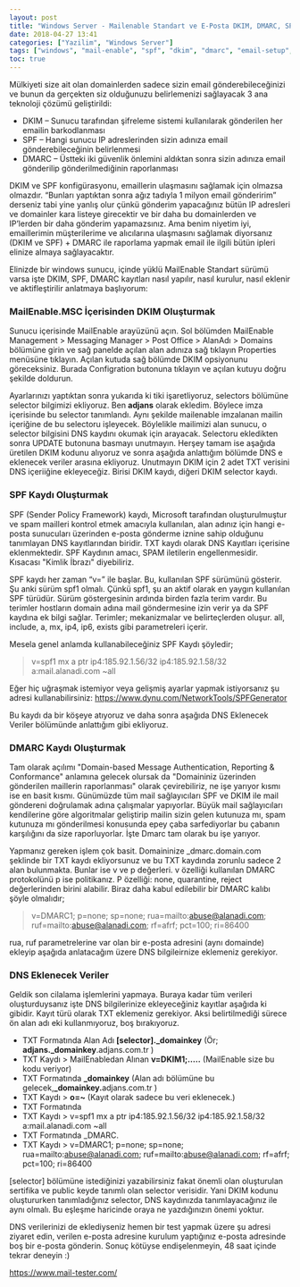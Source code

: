 ```yaml
---
layout: post
title: "Windows Server - Mailenable Standart ve E-Posta DKIM, DMARC, SPF Kayıtları"
date: 2018-04-27 13:41
categories: ["Yazilim", "Windows Server"]
tags: ["windows", "mail-enable", "spf", "dkim", "dmarc", "email-setup", "email-server"]
toc: true
---
```


Mülkiyeti size ait olan domainlerden sadece sizin email gönderebileceğinizi ve bunun da gerçekten siz olduğunuzu belirlemenizi sağlayacak 3 ana teknoloji çözümü geliştirildi:

- DKIM – Sunucu tarafından şifreleme sistemi kullanılarak gönderilen her emailin barkodlanması
- SPF – Hangi sunucu IP adreslerinden sizin adınıza email gönderebileceğinin belirlenmesi
- DMARC – Üstteki iki güvenlik önlemini aldıktan sonra sizin adınıza email gönderilip gönderilmediğinin raporlanması

DKIM ve SPF konfigürasyonu, emaillerin ulaşmasını sağlamak için olmazsa olmazdır. “Bunları yaptıktan sonra ağız tadıyla 1 milyon email gönderirim” derseniz tabi yine yanlış olur çünkü gönderim yapacağınız bütün IP adresleri ve domainler kara listeye girecektir ve bir daha bu domainlerden ve IP’lerden bir daha gönderim yapamazsınız. Ama benim niyetim iyi, emaillerimin müşterilerime ve alıcılarına ulaşmasını sağlamak diyorsanız (DKIM ve SPF) + DMARC ile raporlama yapmak email ile ilgili bütün ipleri elinize almaya sağlayacaktır.

Elinizde bir windows sunucu, içinde yüklü MailEnable Standart sürümü varsa işte DKIM, SPF, DMARC kayıtları nasıl yapılır, nasıl kurulur, nasıl eklenir ve aktifleştirilir anlatmaya başlıyorum:

### MailEnable.MSC İçerisinden DKIM Oluşturmak
Sunucu içerisinde MailEnable arayüzünü açın. Sol bölümden MailEnable Management &gt; Messaging Manager &gt; Post Office &gt; AlanAdı &gt; Domains bölümüne girin ve sağ panelde açılan alan adınıza sağ tıklayın Properties menüsüne tıklayın. Açılan kutuda sağ bölümde DKIM opsiyonunu göreceksiniz. Burada Configration butonuna tıklayın ve açılan kutuyu doğru şekilde doldurun.

Ayarlarınızı yaptıktan sonra yukarıda ki tiki işaretliyoruz, selectors bölümüne selector bilgimizi ekliyoruz. Ben **adjans** olarak ekledim. Böylece imza içerisinde bu selector tanımlandı. Aynı şekilde mailenable imzalanan mailin içeriğine de bu selectoru işleyecek. Böylelikle mailimizi alan sunucu, o selector bilgisini DNS kaydını okumak için arayacak. Selectoru ekledikten sonra UPDATE butonuna basmayı unutmayın. Herşey tamam ise aşağıda üretilen DKIM kodunu alıyoruz ve sonra aşağıda anlattığım bölümde DNS e eklenecek veriler arasına ekliyoruz. Unutmayın DKIM için 2 adet TXT verisini DNS içeriiğine ekleyeceğiz. Birisi DKIM kaydı, diğeri DKIM selector kaydı.

### SPF Kaydı Oluşturmak
SPF (Sender Policy Framework) kaydı, Microsoft tarafından oluşturulmuştur ve spam mailleri kontrol etmek amacıyla kullanılan, alan adınız için hangi e-posta sunucuları üzerinden e-posta gönderme iznine sahip olduğunu tanımlayan DNS kayıtlarından biridir. TXT kaydı olarak DNS Kayıtları içerisine eklenmektedir. SPF Kaydının amacı, SPAM iletilerin engellenmesidir. Kısacası "Kimlik İbrazı" diyebiliriz.

SPF kaydı her zaman “v=” ile başlar. Bu, kullanılan SPF sürümünü gösterir. Şu anki sürüm spf1 olmalı. Çünkü spf1, şu an aktif olarak en yaygın kullanılan SPF türüdür. Sürüm göstergesinin ardında birden fazla terim vardır. Bu terimler hostların domain adına mail göndermesine izin verir ya da SPF kaydına ek bilgi sağlar. Terimler; mekanizmalar ve belirteçlerden oluşur. all, include, a, mx, ip4, ip6, exists gibi parametreleri içerir.

Mesela genel anlamda kullanabileceğiniz SPF Kaydı şöyledir;

> v=spf1 mx a ptr ip4:185.92.1.56/32 ip4:185.92.1.58/32 a:mail.alanadi.com ~all

Eğer hiç uğraşmak istemiyor veya gelişmiş ayarlar yapmak istiyorsanız şu adresi kullanabilirsiniz: https://www.dynu.com/NetworkTools/SPFGenerator

Bu kaydı da bir köşeye atıyoruz ve daha sonra aşağıda DNS Eklenecek Veriler bölümünde anlattığım gibi ekliyoruz.

### DMARC Kaydı Oluşturmak
Tam olarak açılımı "Domain-based Message Authentication, Reporting &amp; Conformance" anlamına gelecek olursak da "Domaininiz üzerinden gönderilen maillerin raporlanması" olarak çevirebiliriz, ne işe yarıyor kısmı ise en basit kısmı. Günümüzde tüm mail sağlayıcıları SPF ve DKIM ile mail göndereni doğrulamak adına çalışmalar yapıyorlar. Büyük mail sağlayıcıları kendilerine göre algoritmalar geliştirip mailin sizin gelen kutunuza mı, spam kutunuza mı gönderilmesi konusunda epey çaba sarfediyorlar bu çabanın karşılığını da size raporluyorlar. İşte Dmarc tam olarak bu işe yarıyor.

Yapmanız gereken işlem çok basit. Domaininize _dmarc.domain.com şeklinde bir TXT kaydı ekliyorsunuz ve bu TXT kaydında zorunlu sadece 2 alan bulunmakta. Bunlar ise v ve p değerleri. v özelliği kullanılan DMARC protokolünü p ise politikanız. P özelliği: none, quarantine, reject değerlerinden birini alabilir. Biraz daha kabul edilebilir bir DMARC kalıbı şöyle olmalıdır;

> v=DMARC1; p=none; sp=none; rua=mailto:abuse@alanadi.com; ruf=mailto:abuse@alanadi.com; rf=afrf; pct=100; ri=86400

rua, ruf parametrelerine var olan bir e-posta adresini (aynı domainde) ekleyip aşağıda anlatacağım üzere DNS bilgileirnize eklemeniz gerekiyor.

### DNS Eklenecek Veriler
Geldik son cilalama işlemlerini yapmaya. Buraya kadar tüm verileri oluşturduysanız işte DNS bilgilerinize ekleyeceğiniz kayıtlar aşağıda ki gibidir. Kayıt türü olarak TXT eklemeniz gerekiyor. Aksi belirtilmediği sürece ön alan adı eki kullanmıyoruz, boş bırakıyoruz.

- TXT Formatında Alan Adı <strong>[selector]._domainkey</strong> (Ör; <strong>adjans._domainkey</strong>.adjans.com.tr )
- TXT Kaydı &gt; MailEnabledan Alınan <strong>v=DKIM1;…..</strong> (MailEnable size bu kodu veriyor)
- TXT Formatında <strong>_domainkey</strong> (Alan adı bölümüne bu gelecek,<strong>_domainkey.</strong>adjans.com.tr )
- TXT Kaydı &gt; <strong>o=~</strong> (Kayıt olarak sadece bu veri eklenecek.)
- TXT Formatında
- TXT Kaydı &gt; v=spf1 mx a ptr ip4:185.92.1.56/32 ip4:185.92.1.58/32 a:mail.alanadi.com ~all
- TXT Formatında _DMARC.
- TXT Kaydı &gt; v=DMARC1; p=none; sp=none; rua=mailto:abuse@alanadi.com; ruf=mailto:abuse@alanadi.com; rf=afrf; pct=100; ri=86400

[selector] bölümüne istediğinizi yazabilirsiniz fakat önemli olan oluşturulan sertifika ve public keyde tanımlı olan selector verisidir. Yani DKIM kodunu oluştururken tanımladığınız selector, DNS kaydınızda tanımlayacağınız ile aynı olmalı. Bu eşleşme haricinde oraya ne yazdığınızın önemi yoktur.

DNS verilerinizi de eklediyseniz hemen bir test yapmak üzere şu adresi ziyaret edin, verilen e-posta adresine kurulum yaptığınız e-posta adresinde boş bir e-posta gönderin. Sonuç kötüyse endişelenmeyin, 48 saat içinde tekrar deneyin :)

https://www.mail-tester.com/